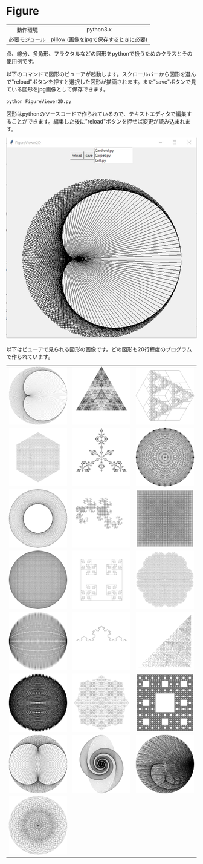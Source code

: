 # Figure

| | |
|:-----------:|:------------:|
| 動作環境 | python3.x |
| 必要モジュール | pillow (画像をjpgで保存するときに必要) |


点、線分、多角形、フラクタルなどの図形をpythonで扱うためのクラスとその使用例です。

以下のコマンドで図形のビューアが起動します。スクロールバーから図形を選んで"reload"ボタンを押すと選択した図形が描画されます。また"save"ボタンで見ている図形をjpg画像として保存できます。

```python
python FigureViewer2D.py
```

図形はpythonのソースコードで作られているので、テキストエディタで編集することができます。編集した後に"reload"ボタンを押せば変更が読み込まれます。

![](images/ss.jpg)

以下はビューアで見られる図形の画像です。どの図形も20行程度のプログラムで作られています。

||||
|---|---|---|
|![](Gallery2D/Cardioid.jpg)|![](Gallery2D/Carpet.jpg)|![](Gallery2D/Cell.jpg)|
|![](Gallery2D/City.jpg)|![](Gallery2D/CrystalTriangle.jpg)|![](Gallery2D/Diamond.jpg)|
|![](Gallery2D/Donuts.jpg)|![](Gallery2D/DragonCurve.jpg)|![](Gallery2D/ExpandingCarpet.jpg)|
|![](Gallery2D/Flower.jpg)|![](Gallery2D/HandWriteSquare.jpg)|![](Gallery2D/Honeycomb.jpg)|
|![](Gallery2D/JumpRope.jpg)|![](Gallery2D/KochCurve.jpg)|![](Gallery2D/OneLineSweeping.jpg)|
|![](Gallery2D/PineCone.jpg)|![](Gallery2D/Shield.jpg)|![](Gallery2D/SierpinskiCarpet.jpg)|
|![](Gallery2D/Thirdioid.jpg)|![](Gallery2D/Tornado.jpg)|![](Gallery2D/Waves.jpg)|
|![](Gallery2D/Wire.jpg)|||
